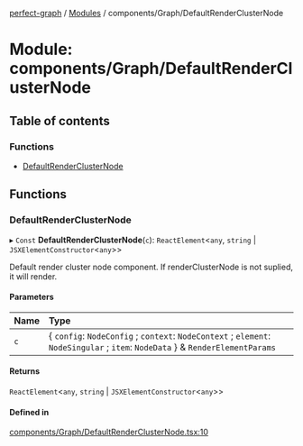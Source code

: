 [perfect-graph](../README.md) / [Modules](../modules.md) / components/Graph/DefaultRenderClusterNode

# Module: components/Graph/DefaultRenderClusterNode

## Table of contents

### Functions

- [DefaultRenderClusterNode](components_Graph_DefaultRenderClusterNode.md#defaultrenderclusternode)

## Functions

### DefaultRenderClusterNode

▸ `Const` **DefaultRenderClusterNode**(`c`): `ReactElement`<`any`, `string` \| `JSXElementConstructor`<`any`\>\>

Default render cluster node component. If renderClusterNode is not suplied, it will render.

#### Parameters

| Name | Type |
| :------ | :------ |
| `c` | { `config`: `NodeConfig` ; `context`: `NodeContext` ; `element`: `NodeSingular` ; `item`: `NodeData`  } & `RenderElementParams` |

#### Returns

`ReactElement`<`any`, `string` \| `JSXElementConstructor`<`any`\>\>

#### Defined in

[components/Graph/DefaultRenderClusterNode.tsx:10](https://github.com/MaastrichtU-IDS/perfect-graph/blob/c07a48d/src/components/Graph/DefaultRenderClusterNode.tsx#L10)
